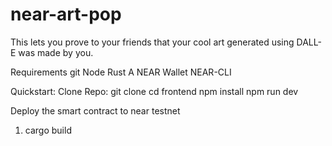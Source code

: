 # near-art-pop
This lets you prove to your friends that your cool art generated using DALL-E was made by you.


Requirements
git
Node
Rust
A NEAR Wallet
NEAR-CLI


Quickstart:
Clone Repo:
git clone
cd frontend
npm install
npm run dev


Deploy the smart contract to near testnet
1. cargo build

